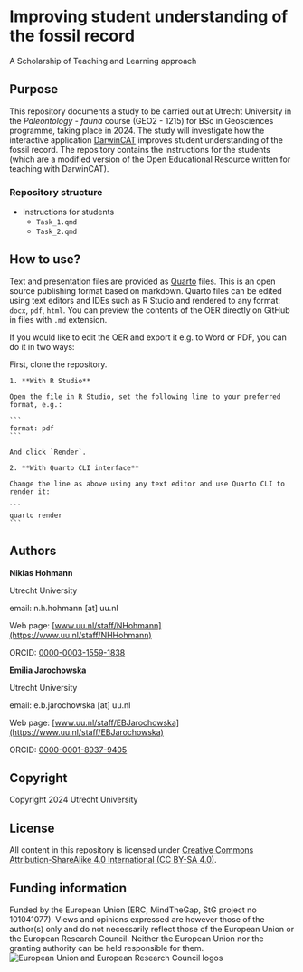 # Improving student understanding of the fossil record

A Scholarship of Teaching and Learning approach

## Purpose

This repository documents a study to be carried out at Utrecht University in the *Paleontology - fauna* course (GEO2 - 1215) for BSc in Geosciences programme, taking place in 2024. The study will investigate how the interactive application [DarwinCAT](stratigraphicpaleobiology.shinyapps.io/DarwinCAT) improves student understanding of the fossil record. 
The repository contains the instructions for the students (which are a modified version of the Open Educational Resource written for teaching with DarwinCAT).

### Repository structure

-   Instructions for students
    -   `Task_1.qmd`
    -   `Task_2.qmd`

## How to use?

Text and presentation files are provided as [Quarto](https://quarto.org/) files. This is an open source publishing format based on markdown. Quarto files can be edited using text editors and IDEs such as R Studio and rendered to any format: `docx`, `pdf`, `html`. You can preview the contents of the OER directly on GitHub in files with `.md` extension. 

If you would like to edit the OER and export it e.g. to Word or PDF, you can do it in two ways: 

First, clone the repository.

    1. **With R Studio**
    
    Open the file in R Studio, set the following line to your preferred format, e.g.:
    
    ```         
    format: pdf
    ```
    
    And click `Render`.
   
    2. **With Quarto CLI interface**
    
    Change the line as above using any text editor and use Quarto CLI to render it:
    
    ```         
    quarto render
    ```

## Authors

**Niklas Hohmann**

Utrecht University

email: n.h.hohmann [at] uu.nl

Web page: [www.uu.nl/staff/NHohmann](https://www.uu.nl/staff/NHHohmann)

ORCID: [0000-0003-1559-1838](https://orcid.org/0000-0003-1559-1838)

**Emilia Jarochowska**

Utrecht University

email: e.b.jarochowska [at] uu.nl

Web page: [www.uu.nl/staff/EBJarochowska](https://www.uu.nl/staff/EBJarochowska)

ORCID: [0000-0001-8937-9405](https://orcid.org/0000-0001-8937-9405)

## Copyright

Copyright 2024 Utrecht University

## License

All content in this repository is licensed under [Creative Commons Attribution-ShareAlike 4.0 International (CC BY-SA 4.0)](https://creativecommons.org/licenses/by-sa/4.0/).

## Funding information

Funded by the European Union (ERC, MindTheGap, StG project no 101041077). Views and opinions expressed are however those of the author(s) only and do not necessarily reflect those of the European Union or the European Research Council. Neither the European Union nor the granting authority can be held responsible for them. ![European Union and European Research Council logos](https://erc.europa.eu/sites/default/files/2023-06/LOGO_ERC-FLAG_FP.png)

